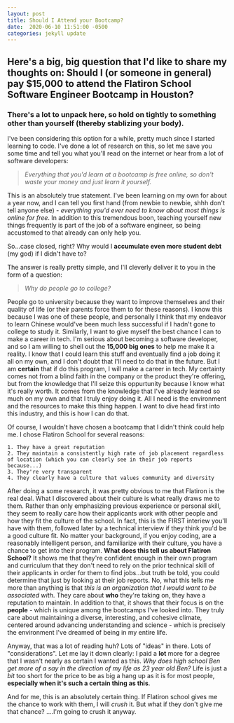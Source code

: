```yaml
---
layout: post
title: Should I Attend your Bootcamp?
date:  2020-06-10 11:51:00 -0500
categories: jekyll update
---
```


## Here's a big, big question that I'd like to share my thoughts on: Should I (or someone in general) pay $15,000 to attend the Flatiron School Software Engineer Bootcamp in Houston?

### There's a lot to unpack here, so hold on tightly to something other than yourself (thereby stablizing your body). 

I've been considering this option for a while, pretty much since I started learning to code. I've done a lot of research on this, so let me save you some time and tell you what you'll read on the internet or hear from a lot of software developers: 
> *Everything that you'd learn at a bootcamp is free online, so don't waste your money and just learn it yourself.*   

This is an absolutely true statement. I've been learning on my own for about a year now, and I can tell you first hand (from 
newbie to newbie, shhh don't tell anyone else) - *everything you'd ever need to know about most things is online for free*. In addition to this tremendous boon, teaching yourself new things frequently is part of the job of a software engineer, so being accustomed to that already can only help you.

So...case closed, right? Why would I **accumulate even more student debt** (my god) if I didn't have to?

The answer is really pretty simple, and I'll cleverly deliver it to you in the form of a question: 
> *Why do people go to college?*  

People go to university because they want to improve themselves and their quality of life (or their parents force them to for these reasons). I know this because I was one of these people, and personally I think that my endeavor to learn Chinese would've been much less successful if I hadn't gone to college to study it. Similarly, I want to give myself the best chance I can to make a career in tech. I'm serious about becoming a software developer, and so I am willing to shell out the **15,000 big ones** to help me make it a reality. I know that I could learn this stuff and eventually find a job doing it all on my own, and I don't doubt that I'll need to do that in the future. But I am **certain** that if do this program, I will make a career in tech. My certainty comes not from a blind faith in the company or the product they're offering, but from the knowledge that I'll seize this oppurtunity because I know what it's really worth. It comes from the knowledge that I've already learned so much on my own and that I truly enjoy doing it. All I need is the environment and the resources to make this thing happen. I want to dive head first into this industry, and this is how I can do that.  

Of course, I wouldn't have chosen a bootcamp that I didn't think could help me. 
I chose Flatiron School for several reasons:

	1. They have a great reputation
	2. They maintain a consistently high rate of job placement regardless of location (which you can clearly see in their job reports because...)
	3. They're very transparent 
	4. They clearly have a culture that values community and diversity 

After doing a some research, it was pretty obvious to me that Flatiron is the real deal. What I discovered about their culture is what really draws me to them. Rather than only emphasizing previous experience or personal skill, they seem to really care how their applicants work with other people and how they fit the culture of the school. In fact, this is the FIRST interiew you'll have with them, followed later by a technical interview if they think you'd be a good culture fit. No matter your background, if you enjoy coding, are a reasonably intelligent person, and familiarize with their culture, you have a chance to get into their program.
**What does this tell us about Flatiron School?**
It shows me that they're confident enough in their own program and curriculum that they don't need to rely on the prior technical skill of their applicants in order for them to find jobs...but truth be told, you could determine that just by looking at their job reports. No, what this tells me more than anything is that *this is an organization that I would want to be associated with*. They care about **who** they're taking on, they have a reputation to maintain. In addition to that, it shows that their focus is on the **people** - which is unique among the bootcamps I've looked into. They truly care about maintaining a diverse, interesting, and cohesive climate, centered around advancing understanding and science - which is precisely the environment I've dreamed of being in my entire life.

Anyway, that was a lot of reading huh? Lots of "ideas" in there. Lots of "considerations". 
Let me lay it down clearly: I paid a **lot** more for a degree that I wasn't nearly as certain I wanted as this. *Why does high school Ben get more of a say in the direction of my life as 23 year old Ben?* Life is just a *bit* too short for the price to be as big a hang up as it is for most people, **especially when it's such a certain thing as this**. 

And for me, this is an absolutely certain thing. If Flatiron school gives me the chance to work with them, I will *crush* it. But what if they don't give me that chance? 
....I'm going to crush it anyway.     
